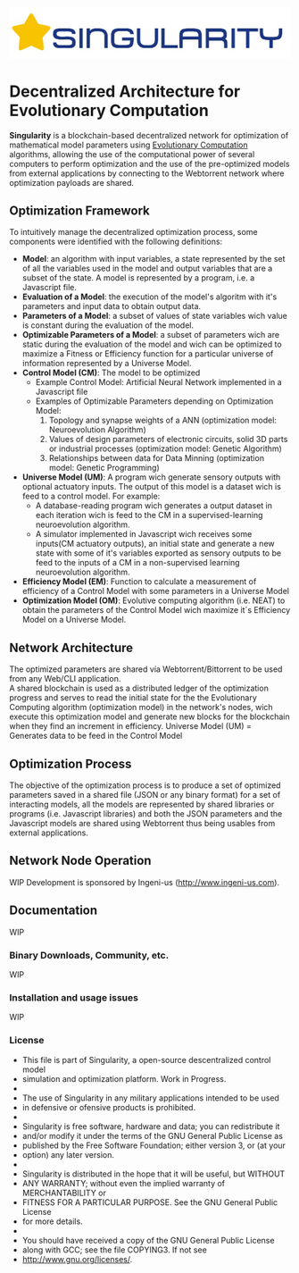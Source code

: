 ﻿![SINGULARITY](/logo.png)
# Decentralized Architecture for Evolutionary Computation

<b>Singularity</b> is a blockchain-based decentralized network for optimization of mathematical model parameters using <a href="https://en.wikipedia.org/wiki/Evolutionary_computation">Evolutionary Computation</a> algorithms, allowing the use of the computational power of several computers to perform optimization and the use of the pre-optimized models from external applications by connecting to the Webtorrent network where optimization payloads are shared.

## Optimization Framework 

To intuitively manage the decentralized optimization process, some components were identified with the following definitions:
<ul>
<li>
<b>Model</b>: an algorithm with input variables, a state represented by the set of all the variables used in the model and output variables that are a subset of the state. A model is represented by a program, i.e. a Javascript file.
</li><li>
<b>Evaluation of a Model</b>: the execution of the model's algoritm with it's parameters and input data to obtain output data.
</li><li>
<b>Parameters of a Model</b>:  a subset of values of state variables wich value is constant during the evaluation of the model.
</li><li>
<b>Optimizable Parameters of a Model</b>:  a subset of parameters wich are static during the evaluation of the model and wich can be optimized to maximize a Fitness or Efficiency function for a particular universe of information represented by a Universe Model.
</li>
<li>
 <b>Control Model (CM)</b>: The model to be optimized
 <ul>
  <li>Example Control Model:  Artificial Neural Network implemented in a Javascript file</li> 
  <li>Examples of Optimizable Parameters depending on Optimization Model: 
   <ol>
    <li>Topology and synapse weights of a ANN (optimization model: Neuroevolution Algorithm)  
    </li>
    <li>Values of design parameters of electronic circuits, solid 3D parts or industrial processes (optimization model: Genetic Algorithm)
    </li>
    <li>Relationships between data for Data Minning (optimization model: Genetic Programming)
    </li>
   </ol>
  </li>
 </ul>
</li>
<li><b>Universe Model (UM)</b>: A program wich generate sensory outputs with optional actuatory inputs. The output of this model is a dataset wich is feed to a control model. For example:
 <ul>
  <li>  A database-reading program wich generates a output dataset in each iteration wich is feed to the CM in a supervised-learning neuroevolution algorithm.
  </li>
  <li>  A simulator implemented in Javascript wich receives some inputs(CM actuatory outputs), an initial state and generate a new state with some of it's variables exported as sensory outputs to be feed to the  inputs of a CM in a non-supervised learning neuroevolution algorithm.  
  </li>
  </ul>
</li>
<li><b>Efficiency Model (EM)</b>: Function to calculate a measurement of efficiency of a Control Model with some parameters in a Universe Model</li>
<li><b>Optimization Model (OM)</b>: Evolutive computing algorithm (i.e. NEAT) to obtain the parameters of the Control Model wich maximize it´s Efficiency Model on a Universe Model.</li>
</ul>

## Network Architecture

The optimized parameters are shared vía Webtorrent/Bittorrent to be used from any Web/CLI application.
<br/>
A shared blockchain is used as a distributed ledger of the optimization progress and serves to read the initial state for the the Evolutionary Computing algorithm (optimization model) in the network's nodes, wich execute this optimization model and generate new blocks for the blockchain when they find an increment in efficiency.
Universe Model (UM) = Generates data to be feed in the Control Model

## Optimization Process 

The objective of the optimization process is to produce a set of optimized parameters saved in a shared file (JSON or any binary format) for a set of interacting models, all the models are represented by shared libraries or programs (i.e. Javascript libraries) and both the JSON parameters and the Javascript models are shared using Webtorrent thus being usables from external applications.  

## Network Node Operation

WIP Development is sponsored by Ingeni-us (http://www.ingeni-us.com).

## Documentation

WIP

### Binary Downloads, Community, etc.

WIP

### Installation and usage issues

WIP

### License

 *    This file is part of Singularity, a open-source descentralized control model
 *    simulation and optimization platform. Work in Progress.
 *    
 *    The use of Singularity in any military applications intended to be used 
 *    in defensive or ofensive products is prohibited. 
 * 
 *    Singularity is free software, hardware and data; you can redistribute it 
 *    and/or modify it under the terms of the GNU General Public License as 
 *    published by the Free Software Foundation; either version 3, or (at your 
 *    option) any later version.
 *
 *    Singularity is distributed in the hope that it will be useful, but WITHOUT
 *    ANY WARRANTY; without even the implied warranty of MERCHANTABILITY or
 *    FITNESS FOR A PARTICULAR PURPOSE. See the GNU General Public License
 *    for more details.
 * 
 *    You should have received a copy of the GNU General Public License
 *    along with GCC; see the file COPYING3.  If not see
 *    <http://www.gnu.org/licenses/>. 


 
